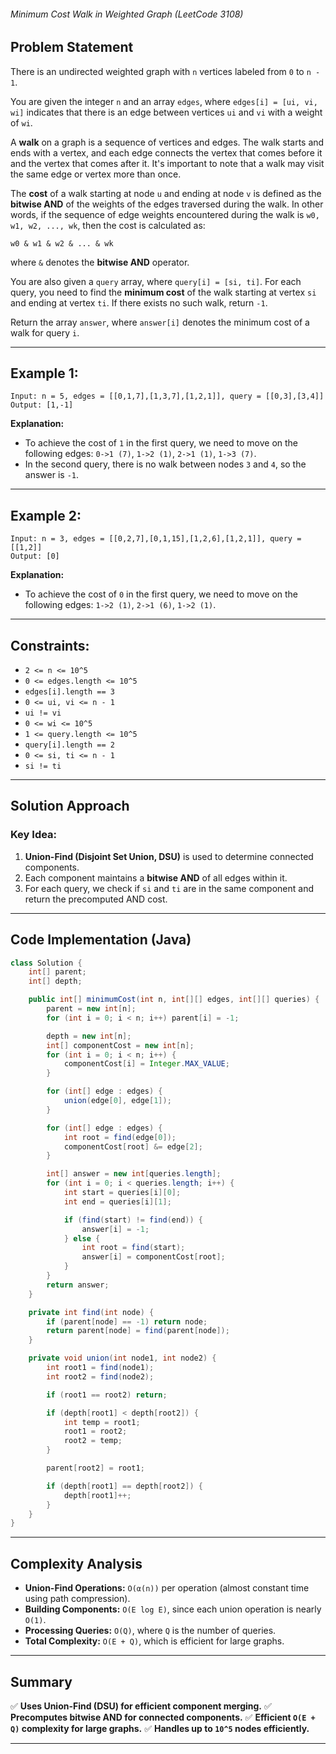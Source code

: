 ###### Minimum Cost Walk in Weighted Graph (LeetCode 3108)

## Problem Statement
There is an undirected weighted graph with `n` vertices labeled from `0` to `n - 1`.

You are given the integer `n` and an array `edges`, where `edges[i] = [ui, vi, wi]` indicates that there is an edge between vertices `ui` and `vi` with a weight of `wi`.

A **walk** on a graph is a sequence of vertices and edges. The walk starts and ends with a vertex, and each edge connects the vertex that comes before it and the vertex that comes after it. It's important to note that a walk may visit the same edge or vertex more than once.

The **cost** of a walk starting at node `u` and ending at node `v` is defined as the **bitwise AND** of the weights of the edges traversed during the walk. In other words, if the sequence of edge weights encountered during the walk is `w0, w1, w2, ..., wk`, then the cost is calculated as:

```plaintext
w0 & w1 & w2 & ... & wk
```
where `&` denotes the **bitwise AND** operator.

You are also given a `query` array, where `query[i] = [si, ti]`. For each query, you need to find the **minimum cost** of the walk starting at vertex `si` and ending at vertex `ti`. If there exists no such walk, return `-1`.

Return the array `answer`, where `answer[i]` denotes the minimum cost of a walk for query `i`.

---

## Example 1:

```plaintext
Input: n = 5, edges = [[0,1,7],[1,3,7],[1,2,1]], query = [[0,3],[3,4]]
Output: [1,-1]
```

**Explanation:**
- To achieve the cost of `1` in the first query, we need to move on the following edges: `0->1 (7)`, `1->2 (1)`, `2->1 (1)`, `1->3 (7)`.
- In the second query, there is no walk between nodes `3` and `4`, so the answer is `-1`.

---

## Example 2:

```plaintext
Input: n = 3, edges = [[0,2,7],[0,1,15],[1,2,6],[1,2,1]], query = [[1,2]]
Output: [0]
```

**Explanation:**
- To achieve the cost of `0` in the first query, we need to move on the following edges: `1->2 (1)`, `2->1 (6)`, `1->2 (1)`.

---

## Constraints:
- `2 <= n <= 10^5`
- `0 <= edges.length <= 10^5`
- `edges[i].length == 3`
- `0 <= ui, vi <= n - 1`
- `ui != vi`
- `0 <= wi <= 10^5`
- `1 <= query.length <= 10^5`
- `query[i].length == 2`
- `0 <= si, ti <= n - 1`
- `si != ti`

---

## Solution Approach

### Key Idea:
1. **Union-Find (Disjoint Set Union, DSU)** is used to determine connected components.
2. Each component maintains a **bitwise AND** of all edges within it.
3. For each query, we check if `si` and `ti` are in the same component and return the precomputed AND cost.

---

## Code Implementation (Java)
```java
class Solution {
    int[] parent;
    int[] depth;

    public int[] minimumCost(int n, int[][] edges, int[][] queries) {
        parent = new int[n];
        for (int i = 0; i < n; i++) parent[i] = -1;

        depth = new int[n];
        int[] componentCost = new int[n];
        for (int i = 0; i < n; i++) {
            componentCost[i] = Integer.MAX_VALUE;
        }

        for (int[] edge : edges) {
            union(edge[0], edge[1]);
        }

        for (int[] edge : edges) {
            int root = find(edge[0]);
            componentCost[root] &= edge[2];
        }

        int[] answer = new int[queries.length];
        for (int i = 0; i < queries.length; i++) {
            int start = queries[i][0];
            int end = queries[i][1];

            if (find(start) != find(end)) {
                answer[i] = -1;
            } else {
                int root = find(start);
                answer[i] = componentCost[root];
            }
        }
        return answer;
    }

    private int find(int node) {
        if (parent[node] == -1) return node;
        return parent[node] = find(parent[node]);
    }

    private void union(int node1, int node2) {
        int root1 = find(node1);
        int root2 = find(node2);

        if (root1 == root2) return;

        if (depth[root1] < depth[root2]) {
            int temp = root1;
            root1 = root2;
            root2 = temp;
        }

        parent[root2] = root1;

        if (depth[root1] == depth[root2]) {
            depth[root1]++;
        }
    }
}
```

---

## Complexity Analysis

- **Union-Find Operations:** `O(α(n))` per operation (almost constant time using path compression).
- **Building Components:** `O(E log E)`, since each union operation is nearly `O(1)`.
- **Processing Queries:** `O(Q)`, where `Q` is the number of queries.
- **Total Complexity:** `O(E + Q)`, which is efficient for large graphs.

---

## Summary
✅ **Uses Union-Find (DSU) for efficient component merging.**
✅ **Precomputes bitwise AND for connected components.**
✅ **Efficient `O(E + Q)` complexity for large graphs.**
✅ **Handles up to `10^5` nodes efficiently.**

---

